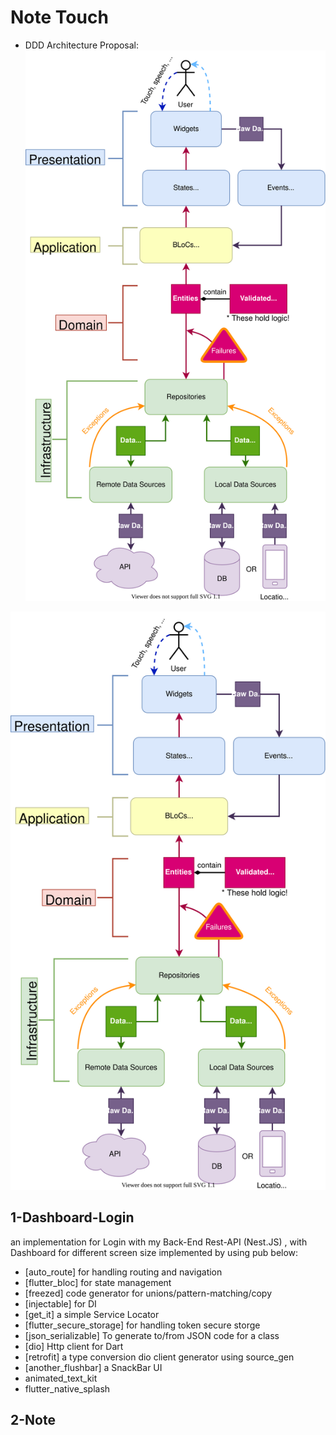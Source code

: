 # Note Touch

- DDD Architecture Proposal:
![Alt text](ddd-architecture-proposal.svg)
<img src="./ddd-architecture-proposal.svg">

## 1-Dashboard-Login
an implementation for Login with my Back-End Rest-API (Nest.JS) , with Dashboard for different screen size
implemented by using pub below:
- [auto_route] for handling routing and navigation 
- [flutter_bloc] for state management
- [freezed] code generator for unions/pattern-matching/copy
- [injectable] for DI
- [get_it] a simple Service Locator
- [flutter_secure_storage] for handling token secure storge
- [json_serializable] To generate to/from JSON code for a class
- [dio]  Http client for Dart
- [retrofit] a type conversion dio client generator using source_gen 
- [another_flushbar] a SnackBar UI
- animated_text_kit
- flutter_native_splash

## 2-Note
